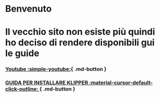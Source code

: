 # Benvenuto
# Il vecchio sito non esiste più quindi ho deciso di rendere disponibili gui le guide

### [Youtube :simple-youtube:](https://www.youtube.com/@3DFoxFactory3DFF ){ .md-button }

### [GUIDA PER INSTALLARE KLIPPER :material-cursor-default-click-outline: ](/Installare_Klipper/Guida_Installare_klipper/){ .md-button }


